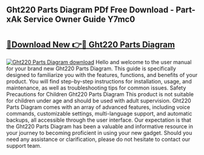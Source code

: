 ## Ght220 Parts Diagram PDf Free Download - Part-xAk Service Owner Guide Y7mc0

# <h2><a href="http://dfkqrnn.blite.top/?on=Ght220+Parts+Diagram">🔗Download New 👉🔴 Ght220 Parts Diagram</a></h2>

[![Ght220 Parts Diagram download](https://i.imgur.com/lujVjoI.png)](http://dfkqrnn.blite.top/?on=Ght220+Parts+Diagram)
Hello and welcome to the user manual for your brand new Ght220 Parts Diagram. This guide is specifically designed to familiarize you with the features, functions, and benefits of your product. You will find step-by-step instructions for installation, usage, and maintenance, as well as troubleshooting tips for common issues. Safety Precautions for Children Ght220 Parts Diagram This product is not suitable for children under age and should be used with adult supervision. Ght220 Parts Diagram comes with an array of advanced features, including voice commands, customizable settings, multi-language support, and automatic backups, all accessible through the user interface. Our expectation is that the Ght220 Parts Diagram has been a valuable and informative resource in your journey to becoming proficient in using your new gadget. Should you need any assistance or clarification, please do not hesitate to contact our support team.
